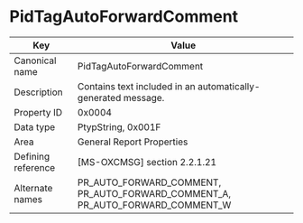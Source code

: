 # PidTagAutoForwardComment

| Key | Value |
|---|---|
| Canonical name | PidTagAutoForwardComment |
| Description | Contains text included in an automatically-generated message. |
| Property ID | 0x0004 |
| Data type | PtypString, 0x001F |
| Area | General Report Properties |
| Defining reference | [MS-OXCMSG] section 2.2.1.21 |
| Alternate names | PR_AUTO_FORWARD_COMMENT, PR_AUTO_FORWARD_COMMENT_A, PR_AUTO_FORWARD_COMMENT_W |
